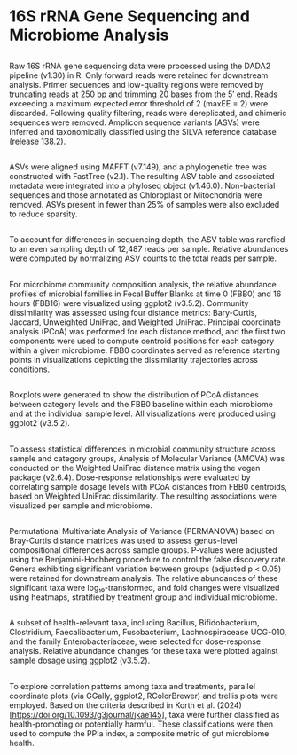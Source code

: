 #
# 16S rRNA Gene Sequencing and Microbiome Analysis
##
Raw 16S rRNA gene sequencing data were processed using the DADA2 pipeline (v1.30) in R. 
Only forward reads were retained for downstream analysis. Primer sequences and low-quality regions were removed by truncating reads at 250 bp and trimming 20 bases from the 5′ end. Reads exceeding a maximum expected error threshold of 2 (maxEE = 2) were discarded. Following quality filtering, reads were dereplicated, and chimeric sequences were removed. Amplicon sequence variants (ASVs) were inferred and taxonomically classified using the SILVA reference database (release 138.2).
##
ASVs were aligned using MAFFT (v7.149), and a phylogenetic tree was constructed with FastTree (v2.1). 
The resulting ASV table and associated metadata were integrated into a phyloseq object (v1.46.0). Non-bacterial sequences and those annotated as Chloroplast or Mitochondria were removed. ASVs present in fewer than 25% of samples were also excluded to reduce sparsity.
##
To account for differences in sequencing depth, the ASV table was rarefied to an even sampling depth of 12,487 reads per sample. Relative abundances were computed by normalizing ASV counts to the total reads per sample.
##
For microbiome community composition analysis, the relative abundance profiles of microbial families in Fecal Buffer Blanks at time 0 (FBB0) and 16 hours (FBB16) were visualized using ggplot2 (v3.5.2). Community dissimilarity was assessed using four distance metrics: Bary-Curtis, Jaccard, Unweighted UniFrac, and Weighted UniFrac. Principal coordinate analysis (PCoA) was performed for each distance method, and the first two components were used to compute centroid positions for each category within a given microbiome. FBB0 coordinates served as reference starting points in visualizations depicting the dissimilarity trajectories across conditions.
##
Boxplots were generated to show the distribution of PCoA distances between category levels and the FBB0 baseline within each microbiome and at the individual sample level. All visualizations were produced using ggplot2 (v3.5.2).
##
To assess statistical differences in microbial community structure across sample and category groups, Analysis of Molecular Variance (AMOVA) was conducted on the Weighted UniFrac distance matrix using the vegan package (v2.6.4). Dose-response relationships were evaluated by correlating sample dosage levels with PCoA distances from FBB0 centroids, based on Weighted UniFrac dissimilarity. The resulting associations were visualized per sample and microbiome.
##
Permutational Multivariate Analysis of Variance (PERMANOVA) based on Bray-Curtis distance matrices was used to assess genus-level compositional differences across sample groups. P-values were adjusted using the Benjamini-Hochberg procedure to control the false discovery rate. Genera exhibiting significant variation between groups (adjusted p < 0.05) were retained for downstream analysis. The relative abundances of these significant taxa were log₁₀-transformed, and fold changes were visualized using heatmaps, stratified by treatment group and individual microbiome.
##
A subset of health-relevant taxa, including Bacillus, Bifidobacterium, Clostridium, Faecalibacterium, Fusobacterium, Lachnospiracease UCG-010, and the family Enterobacteriaceae, were selected for dose-response analysis. Relative abundance changes for these taxa were plotted against sample dosage using ggplot2 (v3.5.2).
##
To explore correlation patterns among taxa and treatments, parallel coordinate plots (via GGally, ggplot2, RColorBrewer) and trellis plots were employed. Based on the criteria described in Korth et al. (2024) [https://doi.org/10.1093/g3journal/jkae145], taxa were further classified as health-promoting or potentially harmful. These classifications were then used to compute the PPIa index, a composite metric of gut microbiome health.
